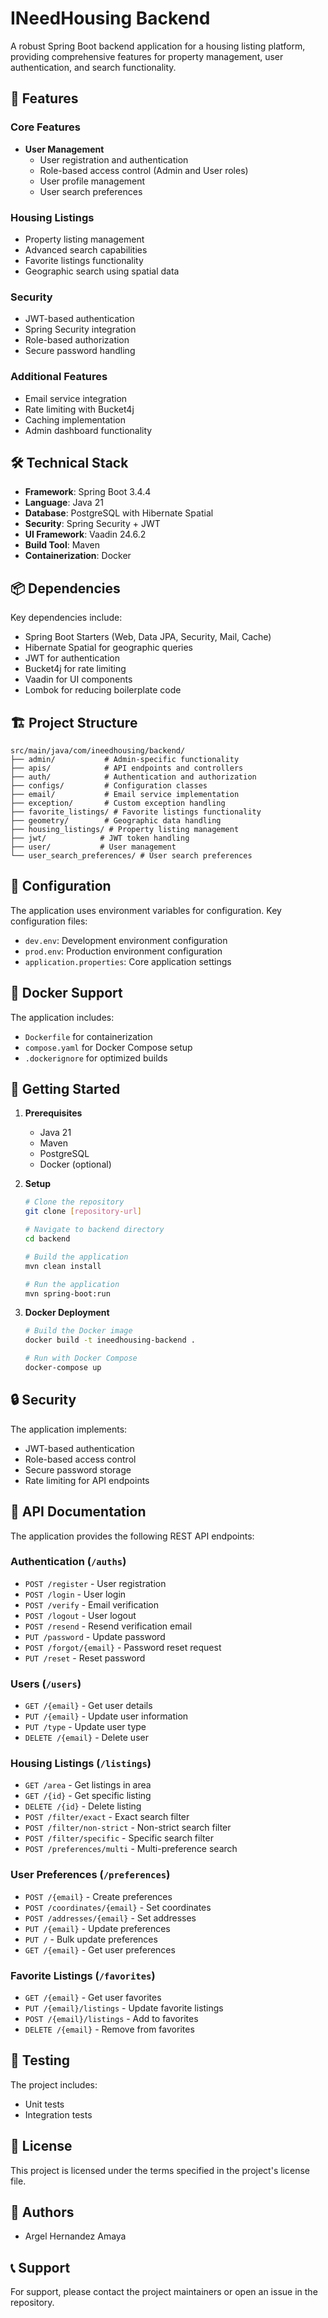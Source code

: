 # INeedHousing Backend

A robust Spring Boot backend application for a housing listing platform, providing comprehensive features for property management, user authentication, and search functionality.

## 🚀 Features

### Core Features
- **User Management**
  - User registration and authentication
  - Role-based access control (Admin and User roles)
  - User profile management
  - User search preferences

### Housing Listings
- Property listing management
- Advanced search capabilities
- Favorite listings functionality
- Geographic search using spatial data

### Security
- JWT-based authentication
- Spring Security integration
- Role-based authorization
- Secure password handling

### Additional Features
- Email service integration
- Rate limiting with Bucket4j
- Caching implementation
- Admin dashboard functionality

## 🛠️ Technical Stack

- **Framework**: Spring Boot 3.4.4
- **Language**: Java 21
- **Database**: PostgreSQL with Hibernate Spatial
- **Security**: Spring Security + JWT
- **UI Framework**: Vaadin 24.6.2
- **Build Tool**: Maven
- **Containerization**: Docker

## 📦 Dependencies

Key dependencies include:
- Spring Boot Starters (Web, Data JPA, Security, Mail, Cache)
- Hibernate Spatial for geographic queries
- JWT for authentication
- Bucket4j for rate limiting
- Vaadin for UI components
- Lombok for reducing boilerplate code

## 🏗️ Project Structure

```
src/main/java/com/ineedhousing/backend/
├── admin/           # Admin-specific functionality
├── apis/            # API endpoints and controllers
├── auth/            # Authentication and authorization
├── configs/         # Configuration classes
├── email/           # Email service implementation
├── exception/       # Custom exception handling
├── favorite_listings/ # Favorite listings functionality
├── geometry/        # Geographic data handling
├── housing_listings/ # Property listing management
├── jwt/            # JWT token handling
├── user/           # User management
└── user_search_preferences/ # User search preferences
```

## 🔧 Configuration

The application uses environment variables for configuration. Key configuration files:
- `dev.env`: Development environment configuration
- `prod.env`: Production environment configuration
- `application.properties`: Core application settings

## 🐳 Docker Support

The application includes:
- `Dockerfile` for containerization
- `compose.yaml` for Docker Compose setup
- `.dockerignore` for optimized builds

## 🚀 Getting Started

1. **Prerequisites**
   - Java 21
   - Maven
   - PostgreSQL
   - Docker (optional)

2. **Setup**

   ```bash
   # Clone the repository
   git clone [repository-url]
   
   # Navigate to backend directory
   cd backend
   
   # Build the application
   mvn clean install
   
   # Run the application
   mvn spring-boot:run
   ```

3. **Docker Deployment**

   ```bash
   # Build the Docker image
   docker build -t ineedhousing-backend .
   
   # Run with Docker Compose
   docker-compose up
   ```

## 🔒 Security

The application implements:

- JWT-based authentication
- Role-based access control
- Secure password storage
- Rate limiting for API endpoints

## 📝 API Documentation

The application provides the following REST API endpoints:

### Authentication (`/auths`)
- `POST /register` - User registration
- `POST /login` - User login
- `POST /verify` - Email verification
- `POST /logout` - User logout
- `POST /resend` - Resend verification email
- `PUT /password` - Update password
- `POST /forgot/{email}` - Password reset request
- `PUT /reset` - Reset password

### Users (`/users`)
- `GET /{email}` - Get user details
- `PUT /{email}` - Update user information
- `PUT /type` - Update user type
- `DELETE /{email}` - Delete user

### Housing Listings (`/listings`)
- `GET /area` - Get listings in area
- `GET /{id}` - Get specific listing
- `DELETE /{id}` - Delete listing
- `POST /filter/exact` - Exact search filter
- `POST /filter/non-strict` - Non-strict search filter
- `POST /filter/specific` - Specific search filter
- `POST /preferences/multi` - Multi-preference search

### User Preferences (`/preferences`)
- `POST /{email}` - Create preferences
- `POST /coordinates/{email}` - Set coordinates
- `POST /addresses/{email}` - Set addresses
- `PUT /{email}` - Update preferences
- `PUT /` - Bulk update preferences
- `GET /{email}` - Get user preferences

### Favorite Listings (`/favorites`)
- `GET /{email}` - Get user favorites
- `PUT /{email}/listings` - Update favorite listings
- `POST /{email}/listings` - Add to favorites
- `DELETE /{email}` - Remove from favorites

## 🧪 Testing

The project includes:
- Unit tests
- Integration tests

## 📄 License

This project is licensed under the terms specified in the project's license file.

## 👥 Authors

- Argel Hernandez Amaya

## 📞 Support

For support, please contact the project maintainers or open an issue in the repository. 